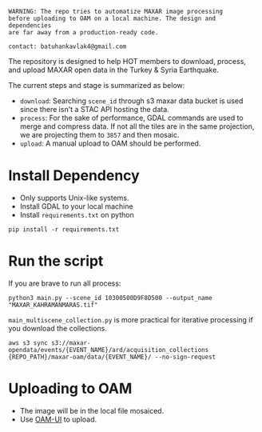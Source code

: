 ```
WARNING: The repo tries to automatize MAXAR image processing
before uploading to OAM on a local machine. The design and dependencies
are far away from a production-ready code.

contact: batuhankavlak4@gmail.com
```

The repository is designed to help HOT members to download, process, and upload MAXAR
open data in the Turkey & Syria Earthquake.

The current steps and stage is summarized as below:

- `download`: Searching `scene_id` through s3 maxar data bucket is used since there
isn't a STAC API hosting the data.
- `process`: For the sake of performance, GDAL commands are used to merge and compress data.
If not all the tiles are in the same projection, we are projecting them to `3857` and then mosaic.
- `upload`: A manual upload to OAM should be performed.

# Install Dependency

- Only supports Unix-like systems.
- Install GDAL to your local machine
- Install `requirements.txt` on python
```shell
pip install -r requirements.txt
```

# Run the script

If you are brave to run all process:
```shell
python3 main.py --scene_id 10300500D9F8D500 --output_name "MAXAR_KAHRAMANMARAS.tif"
```

`main_multiscene_collection.py` is more practical for iterative processing if you download the collections.

```shell
aws s3 sync s3://maxar-opendata/events/{EVENT_NAME}/ard/acquisition_collections {REPO_PATH}/maxar-oam/data/{EVENT_NAME}/ --no-sign-request
```

# Uploading to OAM

- The image will be in the local file mosaiced.
- Use [OAM-UI](https://openaerialmap.org/) to upload.
